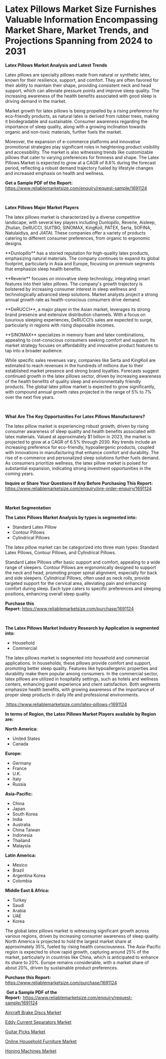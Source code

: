 <p><h1>Latex Pillows Market Size Furnishes Valuable Information Encompassing Market Share, Market Trends, and Projections Spanning from 2024 to 2031</h1></p><p><strong>Latex Pillows Market Analysis and Latest Trends</strong></p>
<p><p>Latex pillows are specialty pillows made from natural or synthetic latex, known for their resilience, support, and comfort. They are often favored for their ability to maintain their shape, providing consistent neck and head support, which can alleviate pressure points and improve sleep quality. The increasing awareness of the health benefits associated with good sleep is driving demand in the market.</p><p>Market growth for latex pillows is being propelled by a rising preference for eco-friendly products, as natural latex is derived from rubber trees, making it biodegradable and sustainable. Consumer awareness regarding the importance of sleep quality, along with a growing inclination towards organic and non-toxic materials, further fuels the market.</p><p>Moreover, the expansion of e-commerce platforms and innovative promotional strategies play significant roles in heightening product visibility and accessibility. The market is also witnessing trends like customizable pillows that cater to varying preferences for firmness and shape. The Latex Pillows Market is expected to grow at a CAGR of 8.6% during the forecast period, reflecting a robust demand trajectory fueled by lifestyle changes and increased emphasis on health and wellness.</p></p>
<p><strong>Get a Sample PDF of the Report:&nbsp;</strong> <a href="https://www.reliablemarketsize.com/enquiry/request-sample/1691124?utm_campaign=1553&utm_medium=2&utm_source=Github&utm_content=ia&utm_term=17102024&utm_id=latex-pillows">https://www.reliablemarketsize.com/enquiry/request-sample/1691124</a></p>
<p>&nbsp;</p>
<p><strong>Latex Pillows Major Market Players</strong></p>
<p><p>The latex pillows market is characterized by a diverse competitive landscape, with several key players including Dunlopillo, Reverie, Aisleep, Zhulian, DeRUCCI, SUITBO, SINOMAX, KingKoil, PATEX, Serta, SOFINA, Natulaidiya, and JIATAI. These companies offer a variety of products catering to different consumer preferences, from organic to ergonomic designs.</p><p>**Dunlopillo** has a storied reputation for high-quality latex products, emphasizing natural materials. The company continues to expand its global footprint, particularly in Asia and Europe, focusing on premium segments that emphasize sleep health benefits.</p><p>**Reverie** focuses on innovative sleep technology, integrating smart features into their latex pillows. The company's growth trajectory is bolstered by increasing consumer interest in sleep wellness and technologically advanced sleep solutions. Market analysts project a strong annual growth rate as health-conscious consumers drive demand.</p><p>**DeRUCCI**, a major player in the Asian market, leverages its strong brand presence and extensive distribution channels. With a focus on luxurious sleeping experiences, DeRUCCI’s sales are expected to surge, particularly in regions with rising disposable incomes.</p><p>**SINOMAX** specializes in memory foam and latex combinations, appealing to cost-conscious consumers seeking comfort and support. Its market strategy focuses on affordability and innovative product features to tap into a broader audience.</p><p>While specific sales revenues vary, companies like Serta and KingKoil are estimated to reach revenues in the hundreds of millions due to their established market presence and strong brand loyalties. Forecasts suggest continued growth in the latex pillows sector, driven by increasing awareness of the health benefits of quality sleep and environmentally friendly products. The global latex pillow market is expected to grow significantly, with compound annual growth rates projected in the range of 5% to 7% over the next five years.</p></p>
<p>&nbsp;</p>
<p><strong>What Are The Key Opportunities For Latex Pillows Manufacturers?</strong></p>
<p><p>The latex pillow market is experiencing robust growth, driven by rising consumer awareness of sleep quality and health benefits associated with latex materials. Valued at approximately $1 billion in 2023, the market is projected to grow at a CAGR of 6.5% through 2030. Key trends include an increasing preference for eco-friendly, hypoallergenic products, coupled with innovations in manufacturing that enhance comfort and durability. The rise of e-commerce and personalized sleep solutions further fuels demand. As consumers prioritize wellness, the latex pillow market is poised for substantial expansion, indicating strong investment opportunities in the coming years.</p></p>
<p><strong>Inquire or Share Your Questions If Any Before Purchasing This Report:</strong> <a href="https://www.reliablemarketsize.com/enquiry/pre-order-enquiry/1691124?utm_campaign=1553&utm_medium=2&utm_source=Github&utm_content=ia&utm_term=17102024&utm_id=latex-pillows">https://www.reliablemarketsize.com/enquiry/pre-order-enquiry/1691124</a></p>
<p>&nbsp;</p>
<p><strong>Market Segmentation</strong></p>
<p><strong>The Latex Pillows Market Analysis by types is segmented into:</strong></p>
<p><ul><li>Standard Latex Pillow</li><li>Contour Pillows</li><li>Cylindrical Pillows</li></ul></p>
<p><p>The latex pillow market can be categorized into three main types: Standard Latex Pillows, Contour Pillows, and Cylindrical Pillows. </p><p>Standard Latex Pillows offer basic support and comfort, appealing to a wide range of sleepers. Contour Pillows are ergonomically designed to support the neck and head, promoting proper spinal alignment, especially for back and side sleepers. Cylindrical Pillows, often used as neck rolls, provide targeted support for the cervical area, alleviating pain and enhancing comfort during sleep. Each type caters to specific preferences and sleeping positions, enhancing overall sleep quality.</p></p>
<p><strong>Purchase this Report:&nbsp;</strong><a href="https://www.reliablemarketsize.com/purchase/1691124?utm_campaign=1553&utm_medium=2&utm_source=Github&utm_content=ia&utm_term=17102024&utm_id=latex-pillows">https://www.reliablemarketsize.com/purchase/1691124</a></p>
<p>&nbsp;</p>
<p><strong>The Latex Pillows Market Industry Research by Application is segmented into:</strong></p>
<p><ul><li>Household</li><li>Commercial</li></ul></p>
<p><p>The latex pillows market is segmented into household and commercial applications. In households, these pillows provide comfort and support, promoting better sleep quality. Features like hypoallergenic properties and durability make them popular among consumers. In the commercial sector, latex pillows are utilized in hospitality settings, such as hotels and wellness centers, enhancing guest experience and client satisfaction. Both segments emphasize health benefits, with growing awareness of the importance of proper sleep products in daily life and professional environments.</p></p>
<p><a href="https://www.reliablemarketsize.com/latex-pillows-r1691124?utm_campaign=1553&utm_medium=2&utm_source=Github&utm_content=ia&utm_term=17102024&utm_id=latex-pillows">&nbsp;https://www.reliablemarketsize.com/latex-pillows-r1691124</a></p>
<p><strong>In terms of Region, the Latex Pillows Market Players available by Region are:</strong></p>
<p>
    <p> <strong> North America: </strong>
        <ul>
            <li>United States</li>
            <li>Canada</li>
        </ul>
        </p> 
    <p> <strong> Europe: </strong>
        <ul>
            <li>Germany</li>
            <li>France</li>
            <li>U.K.</li>
            <li>Italy</li>
            <li>Russia</li>
        </ul>
        </p> 
    <p> <strong> Asia-Pacific: </strong>
        <ul>
            <li>China</li>
            <li>Japan</li>
            <li>South Korea</li>
            <li>India</li>
            <li>Australia</li>
            <li>China Taiwan</li>
            <li>Indonesia</li>
            <li>Thailand</li>
            <li>Malaysia</li>
        </ul>
        </p> 
    <p> <strong> Latin America: </strong>
        <ul>
            <li>Mexico</li>
            <li>Brazil</li>
            <li>Argentina Korea</li>
            <li>Colombia</li>
        </ul>
        </p> 
    <p> <strong> Middle East & Africa: </strong>
        <ul>
            <li>Turkey</li>
            <li>Saudi</li>
            <li>Arabia</li>
            <li>UAE</li>
            <li>Korea</li>
        </ul>
    </p>
    </p>
<p><p>The global latex pillows market is witnessing significant growth across various regions, driven by increasing consumer awareness of sleep quality. North America is projected to hold the largest market share at approximately 35%, fueled by rising health consciousness. The Asia-Pacific region is expected to show rapid growth, capturing around 25% of the market, particularly in countries like China, which is anticipated to enhance its share to 20%. Europe remains considerable, with a market share of about 20%, driven by sustainable product preferences.</p></p>
<p><strong>Purchase this Report: </strong><a href="https://www.reliablemarketsize.com/purchase/1691124?utm_campaign=1553&utm_medium=2&utm_source=Github&utm_content=ia&utm_term=17102024&utm_id=latex-pillows">https://www.reliablemarketsize.com/purchase/1691124</a></p>
<p>&nbsp;<strong>Get a Sample PDF of the Report:&nbsp;&nbsp;</strong><a href="https://www.reliablemarketsize.com/enquiry/request-sample/1691124?utm_campaign=1553&utm_medium=2&utm_source=Github&utm_content=ia&utm_term=17102024&utm_id=latex-pillows">https://www.reliablemarketsize.com/enquiry/request-sample/1691124</a></p>
<p><strong></strong></p>
<p><p><a href="https://github.com/YashRP12/Market-Research-Report-List-6/blob/main/aircraft-brake-discs-market.md?utm_campaign=1553&utm_medium=2&utm_source=Github&utm_content=ia&utm_term=17102024&utm_id=latex-pillows">Aircraft Brake Discs Market</a></p><p><a href="https://issuu.com/reportprime-2/docs/eddy-current-separators-market-size_da5e268c8cea4c?utm_campaign=1553&utm_medium=2&utm_source=Github&utm_content=ia&utm_term=17102024&utm_id=latex-pillows">Eddy Current Separators Market</a></p><p><a href="https://github.com/baxterpjw/Market-Research-Report-List-1/blob/main/guitar-picks-market.md?utm_campaign=1553&utm_medium=2&utm_source=Github&utm_content=ia&utm_term=17102024&utm_id=latex-pillows">Guitar Picks Market</a></p><p><a href="https://www.linkedin.com/pulse/in-depth-online-household-furniture-market-review-size-yncrc?utm_campaign=1553&utm_medium=2&utm_source=Github&utm_content=ia&utm_term=17102024&utm_id=latex-pillows">Online Household Furniture Market</a></p><p><a href="https://issuu.com/reportprime-2/docs/honing-machines-market-size-2030.pp_6baf67317495ff?utm_campaign=1553&utm_medium=2&utm_source=Github&utm_content=ia&utm_term=17102024&utm_id=latex-pillows">Honing Machines Market</a></p></p>